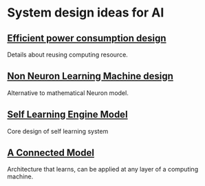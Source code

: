 # System design ideas for AI 

## [Efficient power consumption design ](https://github.com/imvetri/artificial-intelligence/blob/master/Power.efficient.AI.design.md)

Details about reusing computing resource.

## [Non Neuron Learning Machine design ](https://github.com/imvetri/artificial-intelligence/blob/master/No.Neuron.Learning.Machine.md)

Alternative to mathematical Neuron model.

## [Self Learning Engine Model ](https://github.com/imvetri/artificial-intelligence/blob/master/Self.learning.engine.model.md)

Core design of self learning system

## [A Connected Model ](https://github.com/imvetri/artificial-intelligence/blob/master/A.Connected.Model.md)

Architecture that learns, can be applied at any layer of a computing machine.
